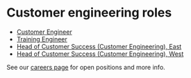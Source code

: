 # Customer engineering roles

- [Customer Engineer](./customer_engineer.md)
- [Training Engineer](./training_engineer.md)
- [Head of Customer Success (Customer Engineering), East](https://jobs.lever.co/sourcegraph/82f595d8-9a88-40f6-b84a-b243c58754f0)
- [Head of Customer Success (Customer Engineering), West](https://jobs.lever.co/sourcegraph/cb233f84-da0e-4c1d-8a75-c86e265609b1)

See our [careers page](../../../company/careers.md) for open positions and more info.
